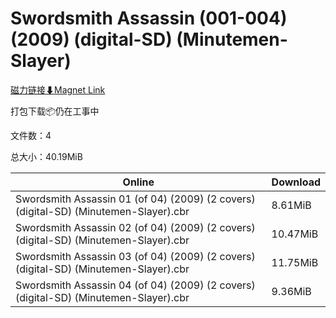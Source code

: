 # Swordsmith Assassin (001-004) (2009) (digital-SD) (Minutemen-Slayer)

[磁力链接⬇Magnet Link](magnet:?xt=urn:btih:57616757f577dce4374c0347b9b3f2de1c387c9d&dn=Swordsmith%20Assassin%20%28001-004%29%20%282009%29%20%28digital-SD%29%20%28Minutemen-Slayer%29)

打包下载📦仍在工事中

文件数：4

总大小：40.19MiB

Online | Download
--- | ---
Swordsmith Assassin 01 (of 04) (2009) (2 covers) (digital-SD) (Minutemen-Slayer).cbr | 8.61MiB
Swordsmith Assassin 02 (of 04) (2009) (2 covers) (digital-SD) (Minutemen-Slayer).cbr | 10.47MiB
Swordsmith Assassin 03 (of 04) (2009) (2 covers) (digital-SD) (Minutemen-Slayer).cbr | 11.75MiB
Swordsmith Assassin 04 (of 04) (2009) (2 covers) (digital-SD) (Minutemen-Slayer).cbr | 9.36MiB